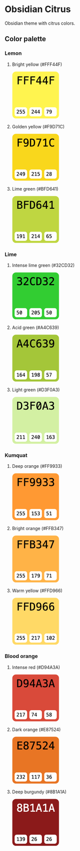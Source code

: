 # Obsidian Citrus

Obsidian theme with citrus colors.


## Color palette

### Lemon

1.	Bright yellow (#FFF44F)

    ![Bright yellow - #FFF44F](assets/lemon/bright-yellow.png)

2.	Golden yellow (#F9D71C)

    ![Golden yellow - #F9D71C](assets/lemon/golden-yellow.png)

3.	Lime green (#BFD641)

    ![Lime green - #BFD641](assets/lemon/lime-green.png)

### Lime

1.	Intense lime green (#32CD32)

    ![Intense lime green - #32CD32](assets/lime/intense-lime-green.png)

2.	Acid green (#A4C639)

    ![Acid green - #A4C639](assets/lime/acid-green.png)

3.	Light green (#D3F0A3)

    ![Light green - #D3F0A3](assets/lime/light-green.png)

### Kumquat

1.	Deep orange (#FF9933)

    ![Deep orange - #FF9933](assets/kumquat/deep-orange.png)

2.	Bright orange (#FFB347)

    ![Bright orange - #FFB347](assets/kumquat/bright-orange.png)

3.	Warm yellow (#FFD966)

    ![Warm yellow - #FFD966](assets/kumquat/warm-yellow.png)

### Blood orange

1.	Intense red (#D94A3A)

    ![Intense red - #D94A3A](assets/blood-orange/intense-red.png)

2.	Dark orange (#E87524)

    ![Dark orange - #E87524](assets/blood-orange/dark-orange.png)

3.	Deep burgundy (#8B1A1A)

    ![Deep burgundy - #8B1A1A](assets/blood-orange/deep-burgundy.png)